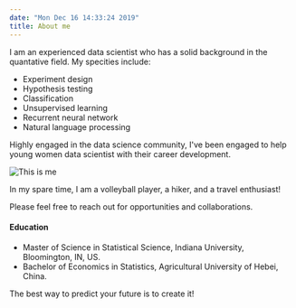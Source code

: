 ```yaml
---
date: "Mon Dec 16 14:33:24 2019"
title: About me
---
```


I am an experienced data scientist who has a solid background in the quantative field. My specities include:

- Experiment design
- Hypothesis testing
- Classification 
- Unsupervised learning
- Recurrent neural network
- Natural language processing

Highly engaged in the data science community, I've been engaged to help young women data scientist with their career development. 

![This is me][1]

In my spare time, I am a volleyball player, a hiker, and a travel enthusiast! 

Please feel free to reach out for opportunities and collaborations. 

#### Education

* Master of Science in Statistical Science, Indiana University, Bloomington, IN, US.
* Bachelor of Economics in Statistics, Agricultural University of Hebei, China.

The best way to predict your future is to create it! 

[1]: /img/about.jpg
